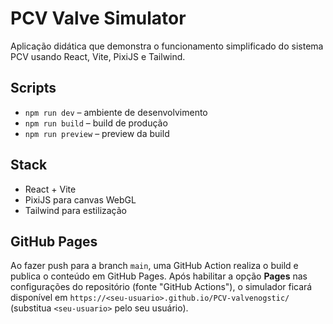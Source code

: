 # PCV Valve Simulator

Aplicação didática que demonstra o funcionamento simplificado do sistema PCV usando React, Vite, PixiJS e Tailwind.

## Scripts

- `npm run dev` – ambiente de desenvolvimento
- `npm run build` – build de produção
- `npm run preview` – preview da build

## Stack

- React + Vite
- PixiJS para canvas WebGL
- Tailwind para estilização

## GitHub Pages

Ao fazer push para a branch `main`, uma GitHub Action realiza o build e publica o conteúdo em GitHub Pages.
Após habilitar a opção **Pages** nas configurações do repositório (fonte "GitHub Actions"),
o simulador ficará disponível em `https://<seu-usuario>.github.io/PCV-valvenogstic/` (substitua `<seu-usuario>` pelo seu usuário).
